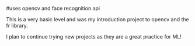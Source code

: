 #uses opencv and face recognition api

This is a very basic level and was my introduction project to opencv and the fr library.

I plan to continue trying new projects as they are a great practice for ML!
